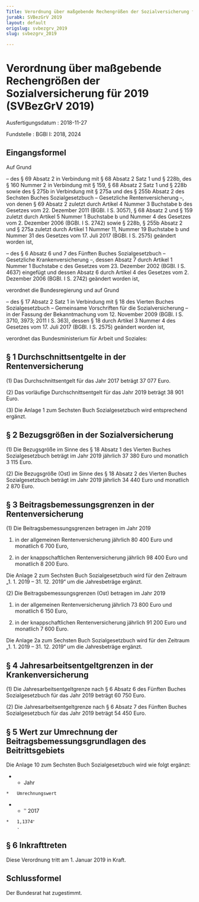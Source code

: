 ```yaml
---
Title: Verordnung über maßgebende Rechengrößen der Sozialversicherung für 2019
jurabk: SVBezGrV 2019
layout: default
origslug: svbezgrv_2019
slug: svbezgrv_2019

---
```


# Verordnung über maßgebende Rechengrößen der Sozialversicherung für 2019 (SVBezGrV 2019)

Ausfertigungsdatum
:   2018-11-27

Fundstelle
:   BGBl I: 2018, 2024


## Eingangsformel

Auf Grund

–   des § 69 Absatz 2 in Verbindung mit § 68 Absatz 2 Satz 1 und § 228b, des § 160 Nummer 2 in Verbindung mit § 159, § 68 Absatz 2 Satz 1 und § 228b sowie des § 275b in Verbindung mit § 275a und des § 255b Absatz 2 des Sechsten Buches Sozialgesetzbuch – Gesetzliche Rentenversicherung –, von denen § 69 Absatz 2 zuletzt durch Artikel 4 Nummer 3 Buchstabe b des Gesetzes vom 22. Dezember 2011 (BGBl. I S. 3057), § 68 Absatz 2 und § 159 zuletzt durch Artikel 5 Nummer 1 Buchstabe b und Nummer 4 des Gesetzes vom 2. Dezember 2006 (BGBl. I S. 2742) sowie § 228b, § 255b Absatz 2 und § 275a zuletzt durch Artikel 1 Nummer 11, Nummer 19 Buchstabe b und Nummer 31 des Gesetzes vom 17. Juli 2017 (BGBl. I S. 2575) geändert worden ist,


–   des § 6 Absatz 6 und 7 des Fünften Buches Sozialgesetzbuch – Gesetzliche Krankenversicherung –, dessen Absatz 7 durch Artikel 1 Nummer 1 Buchstabe c des Gesetzes vom 23. Dezember 2002 (BGBl. I S. 4637) eingefügt und dessen Absatz 6 durch Artikel 4 des Gesetzes vom 2. Dezember 2006 (BGBl. I S. 2742) geändert worden ist,



verordnet die Bundesregierung und auf Grund

–   des § 17 Absatz 2 Satz 1 in Verbindung mit § 18 des Vierten Buches Sozialgesetzbuch – Gemeinsame Vorschriften für die Sozialversicherung – in der Fassung der Bekanntmachung vom 12. November 2009 (BGBl. I S. 3710, 3973; 2011 I S. 363), dessen § 18 durch Artikel 3 Nummer 4 des Gesetzes vom 17. Juli 2017 (BGBl. I S. 2575) geändert worden ist,



verordnet das Bundesministerium für Arbeit und Soziales:


## § 1 Durchschnittsentgelte in der Rentenversicherung

(1) Das Durchschnittsentgelt für das Jahr 2017 beträgt 37 077 Euro.

(2) Das vorläufige Durchschnittsentgelt für das Jahr 2019 beträgt 38 901 Euro.

(3) Die Anlage 1 zum Sechsten Buch Sozialgesetzbuch wird entsprechend ergänzt.


## § 2 Bezugsgrößen in der Sozialversicherung

(1) Die Bezugsgröße im Sinne des § 18 Absatz 1 des Vierten Buches Sozialgesetzbuch beträgt im Jahr 2019 jährlich 37 380 Euro und monatlich 3 115 Euro.

(2) Die Bezugsgröße (Ost) im Sinne des § 18 Absatz 2 des Vierten Buches Sozialgesetzbuch beträgt im Jahr 2019 jährlich 34 440 Euro und monatlich 2 870 Euro.


## § 3 Beitragsbemessungsgrenzen in der Rentenversicherung

(1) Die Beitragsbemessungsgrenzen betragen im Jahr 2019

1.  in der allgemeinen Rentenversicherung jährlich 80 400 Euro und monatlich 6 700 Euro,


2.  in der knappschaftlichen Rentenversicherung jährlich 98 400 Euro und monatlich 8 200 Euro.



Die Anlage 2 zum Sechsten Buch Sozialgesetzbuch wird für den Zeitraum „1. 1. 2019 – 31. 12. 2019“ um die Jahresbeträge ergänzt.

(2) Die Beitragsbemessungsgrenzen (Ost) betragen im Jahr 2019

1.  in der allgemeinen Rentenversicherung jährlich 73 800 Euro und monatlich 6 150 Euro,


2.  in der knappschaftlichen Rentenversicherung jährlich 91 200 Euro und monatlich 7 600 Euro.



Die Anlage 2a zum Sechsten Buch Sozialgesetzbuch wird für den Zeitraum „1. 1. 2019 – 31. 12. 2019“ um die Jahresbeträge ergänzt.


## § 4 Jahresarbeitsentgeltgrenzen in der Krankenversicherung

(1) Die Jahresarbeitsentgeltgrenze nach § 6 Absatz 6 des Fünften Buches Sozialgesetzbuch für das Jahr 2019 beträgt 60 750 Euro.

(2) Die Jahresarbeitsentgeltgrenze nach § 6 Absatz 7 des Fünften Buches Sozialgesetzbuch für das Jahr 2019 beträgt 54 450 Euro.


## § 5 Wert zur Umrechnung der Beitragsbemessungsgrundlagen des Beitrittsgebiets

Die Anlage 10 zum Sechsten Buch Sozialgesetzbuch wird wie folgt ergänzt:

*    *   Jahr

    *   Umrechnungswert


*    *   ʺ                       2017

    *   1,1374ʺ
        .





## § 6 Inkrafttreten

Diese Verordnung tritt am 1. Januar 2019 in Kraft.


## Schlussformel

Der Bundesrat hat zugestimmt.

